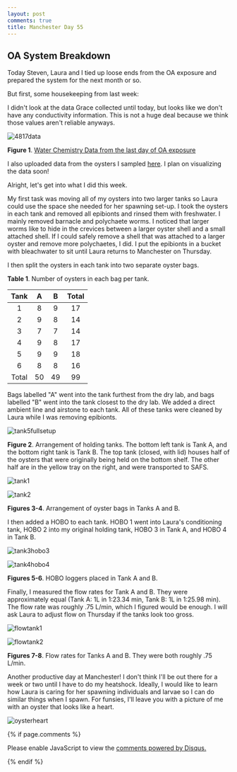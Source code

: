 ```yaml
---
layout: post
comments: true
title: Manchester Day 55
---
```


## OA System Breakdown

Today Steven, Laura and I tied up loose ends from the OA exposure and prepared the system for the next month or so.

But first, some housekeeping from last week:

I didn't look at the data Grace collected until today, but looks like we don't have any conductivity information. This is not a huge deal because we think those values aren't reliable anyways.

![4817data](https://cloud.githubusercontent.com/assets/22335838/24983673/8a6c09b4-1f9d-11e7-9402-6e25759f9852.JPG)

**Figure 1**. [Water Chemistry Data from the last day of OA exposure](https://yaaminiv.github.io/Manchester-Day-52/)

I also uploaded data from the oysters I sampled [here](https://github.com/RobertsLab/project-oyster-oa/blob/master/data/Manchester/2017-Adult-Gigas-Tissue-Sampling/20170408-GigasTissueSamplingInformation.xlsx). I plan on visualizing the data soon!

Alright, let's get into what I did this week.

My first task was moving all of my oysters into two larger tanks so Laura could use the space she needed for her spawning set-up. I took the oysters in each tank and removed all epibionts and rinsed them with freshwater. I mainly removed barnacle and polychaete worms. I noticed that larger worms like to hide in the crevices between a larger oyster shell and a small attached shell. If I could safely remove a shell that was attached to a larger oyster and remove more polychaetes, I did. I put the epibionts in a bucket with bleachwater to sit until Laura returns to Manchester on Thursday.

I then split the oysters in each tank into two separate oyster bags. 

**Table 1**. Number of oysters in each bag per tank.

|  Tank |  A |  B | Total |
|:-----:|:--:|:--:|:-----:|
|   1   |  8 |  9 |   17  |
|   2   |  9 |  8 |   14  |
|   3   |  7 |  7 |   14  |
|   4   |  9 |  8 |   17  |
|   5   |  9 |  9 |   18  |
|   6   |  8 |  8 |   16  |
| Total | 50 | 49 |   99  |

Bags labelled "A" went into the tank furthest from the dry lab, and bags labelled "B" went into the tank closest to the dry lab. We added a direct ambient line and airstone to each tank. All of these tanks were cleaned by Laura while I was removing epibionts.

![tank5fullsetup](https://cloud.githubusercontent.com/assets/22335838/24984124/7476f3dc-1fa0-11e7-9cf5-dc81ff4ee918.JPG)

**Figure 2**. Arrangement of holding tanks. The bottom left tank is Tank A, and the bottom right tank is Tank B. The top tank (closed, with lid) houses half of the oysters that were originally being held on the bottom shelf. The other half are in the yellow tray on the right, and were transported to SAFS.

![tank1](https://cloud.githubusercontent.com/assets/22335838/24984135/8094766c-1fa0-11e7-86e7-021b60fbee93.JPG)

![tank2](https://cloud.githubusercontent.com/assets/22335838/24984134/8092e1f8-1fa0-11e7-87ed-7cb66a5fb8dc.JPG)

**Figures 3-4**. Arrangement of oyster bags in Tanks A and B.

I then added a HOBO to each tank. HOBO 1 went into Laura's conditioning tank, HOBO 2 into my original holding tank, HOBO 3 in Tank A, and HOBO 4 in Tank B.

![tank3hobo3](https://cloud.githubusercontent.com/assets/22335838/24984169/b19774bc-1fa0-11e7-98d7-59c4c67f6b3d.JPG)

![tank4hobo4](https://cloud.githubusercontent.com/assets/22335838/24984170/b1996ce0-1fa0-11e7-8f5b-e1be2d2f60a6.JPG)

**Figures 5-6**. HOBO loggers placed in Tank A and B.

Finally, I measured the flow rates for Tank A and B. They were approximately equal (Tank A: 1L in 1:23.34 min, Tank B: 1L in 1:25.98 min). The flow rate was roughly .75 L/min, which I figured would be enough. I will ask Laura to adjust flow on Thursday if the tanks look too gross.

![flowtank1](https://cloud.githubusercontent.com/assets/22335838/24984296/521317de-1fa1-11e7-95c6-46ee0020e5ff.PNG)

![flowtank2](https://cloud.githubusercontent.com/assets/22335838/24984295/51ff12c0-1fa1-11e7-9222-23f0e6698b1e.PNG)

**Figures 7-8**. Flow rates for Tanks A and B. They were both roughly .75 L/min.

Another productive day at Manchester! I don't think I'll be out there for a week or two until I have to do my heatshock. Ideally, I would like to learn how Laura is caring for her spawning individuals and larvae so I can do similar things when I spawn. For funsies, I'll leave you with a picture of me with an oyster that looks like a heart.

![oysterheart](https://cloud.githubusercontent.com/assets/22335838/24984317/6c9a854c-1fa1-11e7-8c47-04acce5dc668.JPG)

{% if page.comments %}

<div id="disqus_thread"></div>
<script>

/**
*  RECOMMENDED CONFIGURATION VARIABLES: EDIT AND UNCOMMENT THE SECTION BELOW TO INSERT DYNAMIC VALUES FROM YOUR PLATFORM OR CMS.
*  LEARN WHY DEFINING THESE VARIABLES IS IMPORTANT: https://disqus.com/admin/universalcode/#configuration-variables*/
/*
var disqus_config = function () {
this.page.url = PAGE_URL;  // Replace PAGE_URL with your page's canonical URL variable
this.page.identifier = PAGE_IDENTIFIER; // Replace PAGE_IDENTIFIER with your page's unique identifier variable
};
*/
(function() { // DON'T EDIT BELOW THIS LINE
var d = document, s = d.createElement('script');
s.src = 'https://the-responsible-grad-student.disqus.com/embed.js';
s.setAttribute('data-timestamp', +new Date());
(d.head || d.body).appendChild(s);
})();
</script>
<noscript>Please enable JavaScript to view the <a href="https://disqus.com/?ref_noscript">comments powered by Disqus.</a></noscript>

{% endif %}

<script id="dsq-count-scr" src="//the-responsible-grad-student.disqus.com/count.js" async></script>
